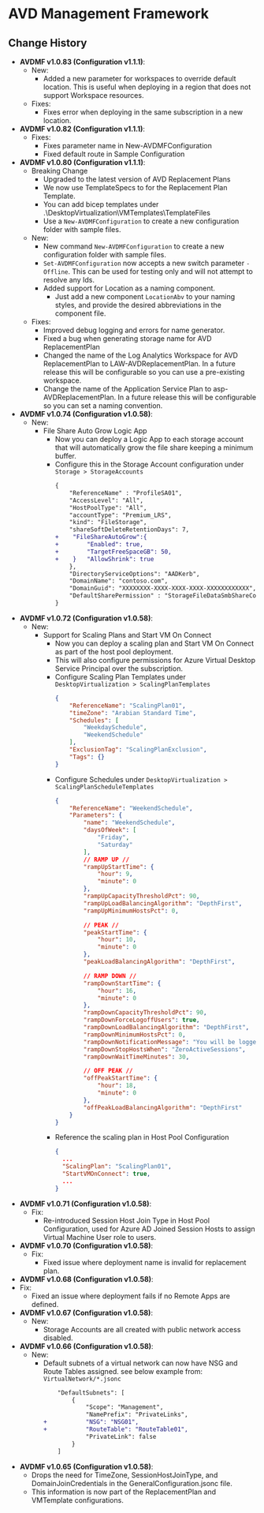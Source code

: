 ﻿# AVD Management Framework
## Change History
  - **AVDMF v1.0.83 (Configuration v1.1.1)**:
    - New:
      - Added a new parameter for workspaces to override default location. This is useful when deploying in a region that does not support Workspace resources.
    - Fixes:
      - Fixes error when deploying in the same subscription in a new location.
  - **AVDMF v1.0.82 (Configuration v1.1.1)**:
    - Fixes:
      - Fixes parameter name in New-AVDMFConfiguration
      - Fixed default route in Sample Configuration
  - **AVDMF v1.0.80 (Configuration v1.1.1)**:
    - Breaking Change
      - Upgraded to the latest version of AVD Replacement Plans
      - We now use TemplateSpecs to for the Replacement Plan Template.
      - You can add bicep templates under .\DesktopVirtualization\VMTemplates\TemplateFiles
      - Use a `New-AVDMFConfiguration` to create a new configuration folder with sample files.
    - New:
      - New command `New-AVDMFConfiguration` to create a new configuration folder with sample files.
      - `Set-AVDMFConfiguration` now accepts a new switch parameter `-Offline`. This can be used for testing only and will not attempt to resolve any Ids.
      - Added support for Location as a naming component.
        - Just add a new component `LocationAbv` to your naming styles, and provide the desired abbreviations in the component file.
    - Fixes:
      - Improved debug logging and errors for name generator.
      - Fixed a bug when generating storage name for AVD ReplacementPlan
      - Changed the name of the Log Analytics Workspace for AVD ReplacementPlan to LAW-AVDReplacementPlan. In a future release this will be configurable so you can use a pre-existing workspace.
      - Change the name of the Application Service Plan to asp-AVDReplacementPlan. In a future release this will be configurable so you can set a naming convention.
  - **AVDMF v1.0.74 (Configuration v1.0.58)**:
    - New:
      - File Share Auto Grow Logic App
        - Now you can deploy a Logic App to each storage account that will automatically grow the file share keeping a minimum buffer.
        - Configure this in the Storage Account configuration under `Storage > StorageAccounts`
          ```diff
          {
              "ReferenceName" : "ProfileSA01",
              "AccessLevel": "All",
              "HostPoolType": "All",
              "accountType": "Premium_LRS",
              "kind": "FileStorage",
              "shareSoftDeleteRetentionDays": 7,
          +    "FileShareAutoGrow":{
          +        "Enabled": true,
          +        "TargetFreeSpaceGB": 50,
          +    }   "AllowShrink": true
              },
              "DirectoryServiceOptions": "AADKerb",
              "DomainName": "contoso.com",
              "DomainGuid": "XXXXXXXX-XXXX-XXXX-XXXX-XXXXXXXXXXXX",
              "DefaultSharePermission" : "StorageFileDataSmbShareContributor"
          }
          ```
  - **AVDMF v1.0.72 (Configuration v1.0.58)**:
    - New:
      - Support for Scaling Plans and Start VM On Connect
        - Now you can deploy a scaling plan and Start VM On Connect as part of the host pool deployment.
        - This will also configure permissions for Azure Virtual Desktop Service Principal over the subscription.
        - Configure Scaling Plan Templates under `DesktopVirtualization > ScalingPlanTemplates`
          ```JSON
          {
              "ReferenceName": "ScalingPlan01",
              "timeZone": "Arabian Standard Time",
              "Schedules": [
                  "WeekdaySchedule",
                  "WeekendSchedule"
              ],
              "ExclusionTag": "ScalingPlanExclusion",
              "Tags": {}
          }
          ```
        - Configure Schedules under `DesktopVirtualization > ScalingPlanScheduleTemplates`
          ```JSON
          {
              "ReferenceName": "WeekendSchedule",
              "Parameters": {
                  "name": "WeekendSchedule",
                  "daysOfWeek": [
                      "Friday",
                      "Saturday"
                  ],
                  // RAMP UP //
                  "rampUpStartTime": {
                      "hour": 9,
                      "minute": 0
                  },
                  "rampUpCapacityThresholdPct": 90,
                  "rampUpLoadBalancingAlgorithm": "DepthFirst",
                  "rampUpMinimumHostsPct": 0,

                  // PEAK //
                  "peakStartTime": {
                      "hour": 10,
                      "minute": 0
                  },
                  "peakLoadBalancingAlgorithm": "DepthFirst",

                  // RAMP DOWN //
                  "rampDownStartTime": {
                      "hour": 16,
                      "minute": 0
                  },
                  "rampDownCapacityThresholdPct": 90,
                  "rampDownForceLogoffUsers": true,
                  "rampDownLoadBalancingAlgorithm": "DepthFirst",
                  "rampDownMinimumHostsPct": 0,
                  "rampDownNotificationMessage": "You will be logged off in 30 min. Make sure to save your work.",
                  "rampDownStopHostsWhen": "ZeroActiveSessions",
                  "rampDownWaitTimeMinutes": 30,

                  // OFF PEAK //
                  "offPeakStartTime": {
                      "hour": 18,
                      "minute": 0
                  },
                  "offPeakLoadBalancingAlgorithm": "DepthFirst"
              }
          }
          ```
        - Reference the scaling plan in Host Pool Configuration
          ```JSON
          {
            ...
            "ScalingPlan": "ScalingPlan01",
            "StartVMOnConnect": true,
            ...
          }
          ```
  - **AVDMF v1.0.71 (Configuration v1.0.58)**:
    - Fix:
      - Re-introduced Session Host Join Type in Host Pool Configuration, used for Azure AD Joined Session Hosts to assign Virtual Machine User role to users.
  - **AVDMF v1.0.70 (Configuration v1.0.58)**:
    - Fix:
      - Fixed issue where deployment name is invalid for replacement plan.
  - **AVDMF v1.0.68 (Configuration v1.0.58)**:
   - Fix:
     - Fixed an issue where deployment fails if no Remote Apps are defined.
 - **AVDMF v1.0.67 (Configuration v1.0.58)**:
   - New:
     - Storage Accounts are all created with public network access disabled.
 - **AVDMF v1.0.66 (Configuration v1.0.58)**:
   - New:
     - Default subnets of a virtual network can now have NSG and Route Tables assigned. see below example from:  `VirtualNetwork/*.jsonc`
        ```diff
            "DefaultSubnets": [
                {
                    "Scope": "Management",
                    "NamePrefix": "PrivateLinks",
        +           "NSG": "NSG01",
        +           "RouteTable": "RouteTable01",
                    "PrivateLink": false
                }
            ]
        ```
 - **AVDMF v1.0.65 (Configuration v1.0.58)**:
   - Drops the need for TimeZone, SessionHostJoinType, and DomainJoinCredentials in the GeneralConfiguration.jsonc file.
   - This information is now part of the ReplacementPlan and VMTemplate configurations.
